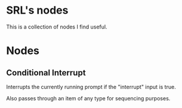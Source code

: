 # SRL's nodes

This is a collection of nodes I find useful.

# Nodes

## Conditional Interrupt

Interrupts the currently running prompt if the "interrupt" input is true.

Also passes through an item of any type for sequencing purposes.
